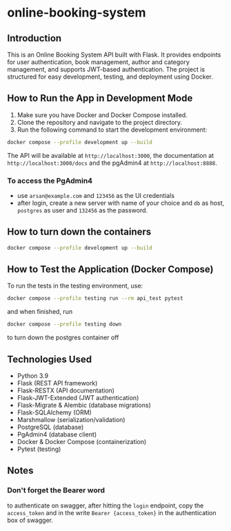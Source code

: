 # online-booking-system

## Introduction
This is an Online Booking System API built with Flask. It provides endpoints for user authentication, book management, author and category management, and supports JWT-based authentication. The project is structured for easy development, testing, and deployment using Docker.

## How to Run the App in Development Mode
1. Make sure you have Docker and Docker Compose installed.
2. Clone the repository and navigate to the project directory.
3. Run the following command to start the development environment:

```bash
docker compose --profile development up --build
```

The API will be available at `http://localhost:3000`, the documentation at `http://localhost:3000/docs` and the pgAdmin4 at `http://localhost:8888`.

### To access the PgAdmin4
- use `arsan@example.com` and `123456` as the UI credentials
- after login, create a new server with name of your choice and `db` as host, `postgres` as user and `132456` as the password.

## How to turn down the containers
```bash
docker compose --profile development up --build
```

## How to Test the Application (Docker Compose)
To run the tests in the testing environment, use:

```bash
docker compose --profile testing run --rm api_test pytest
```
and when finished, run 
```bash
docker compose --profile testing down
```
to turn down the postgres container off

## Technologies Used
- Python 3.9
- Flask (REST API framework)
- Flask-RESTX (API documentation)
- Flask-JWT-Extended (JWT authentication)
- Flask-Migrate & Alembic (database migrations)
- Flask-SQLAlchemy (ORM)
- Marshmallow (serialization/validation)
- PostgreSQL (database)
- PgAdmin4 (database client)
- Docker & Docker Compose (containerization)
- Pytest (testing)

## Notes
### Don't forget the Bearer word
to authenticate on swagger, after hitting the `login` endpoint, copy the `access_token` and in the write `Bearer {access_token}` in the authentication box of swagger.
